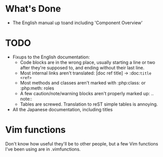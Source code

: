 <!--- vim: set tw=79 sw=2 ts=2 et : -->

# What's Done

* The English manual up toand including 'Component Overview'

# TODO

* Fixups to the English documentation:
  * Code blocks are in the wrong place, usually starting a line or two after
    they're supposed to, and ending without their last line.
  * Most internal links aren't translated: [doc ref title] -> :doc:`title <ref>`
  * Most methods and classes aren't marked with :php:class: or :php:meth: roles
  * A few caution/note/warning blocks aren't properly marked up: .. note::
  * Tables are screwed. Translation to reST simple tables is annoying.
* All the Japanese documentation, including titles

# Vim functions

Don't know how useful they'll be to other people, but a few Vim functions I've
been using are in .vimfunctions.

